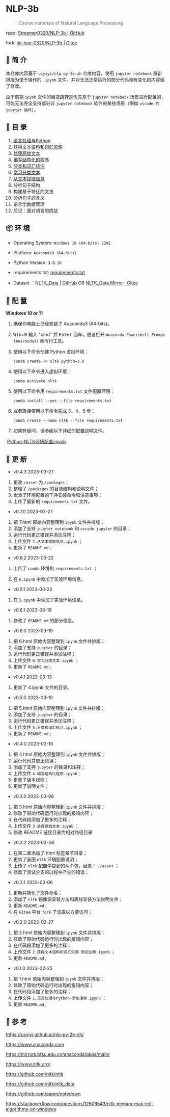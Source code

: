 # NLP-3b

>  Course materials of Natural Language Processing

repo: [Streamer0320/NLP-3b | GitHub](https://github.com/Streamer0320/NLP-3b/)

fork: [jin-hao-0320/NLP-3b | Gitee](https://gitee.com/jin-hao-0320/NLP-3b)



## 🔎 简 介

本仓库内容基于 `usyiyi/nlp-py-2e-zh` 仓库内容，使用 `jupyter notebook` 重新排版为便于操作的 `.ipynb` 文件，并对无法正常运行的部分代码和有变化的内容做了修改。

由于前期 `ipynb` 文件的目录跳转是优先基于 `jupyter notebook` 场景进行配置的，可能无法完全支持部分非 `jupyter notebook` 软件的某些场景（例如 `vscode 的 jupyter 插件`）。



## 📃 目 录

1. [语言处理与Python](./1.语言处理与Python.ipynb)
2. [获得文本语料和词汇资源](./2.获得文本语料和词汇资源.ipynb)
3. [处理原始文本](./3.处理原始文本.ipynb)
4. [编写结构化的程序](./4.编写结构化程序.ipynb)
5. [分类和词汇标注](./5.分类和词汇标注.ipynb)
6. [学习分类文本](./6.学习分类文本.ipynb)
7. [从文本提取信息](./7.从文本提取信息.ipynb)
8. 分析句子结构
9. 构建基于特征的文法
10. 分析句子的含义
11. 语言学数据管理
12. 后记︰面对语言的挑战



## 📦 环 境

- Operating System: `Windows 10 (64-bits) 22H2` 

- Platform: `Acaconda3 (64-bits)` 

- Python Version: `3.8.16` 

- requirements.txt: [requirements.txt](./requirements.txt) 

- Dataset ：[NLTK_Data | GitHub](https://github.com/nltk/nltk_data) OR [NLTK_Data Mirror | Gitee](https://gitee.com/lanyan324/nltk_data)  




## 🧐 配 置

**Windows 10 or 11**

1. 确保你电脑上已经安装了 Acaconda3 (64-bits)。

2. <kbd>Win</kbd>+<kbd>R</kbd> 输入 "cmd" 并 <kbd>Enter</kbd> 回车，或者打开 `Anaconda Powershell Prompt  (Anaconda3)` 命令行工具。

3. 使用以下命令创建 Python 虚拟环境：

   ```
   conda create -n nltk python=3.8
   ```

4. 使用以下命令进入虚拟环境：

   ```
   conda activate nltk
   ```

5. 使用以下命令用 `requirements.txt` 文件配置环境：

   ```
   conda install --yes --file requirements.txt
   ```

6. 或者直接使用以下命令完成 3、4、5 步：

   ```
   conda create --name nltk --file requirements.txt
   ```

7. 如果有疑问，请参阅以下详细的配置说明文件。


​	[Python-NLTK环境配置.ipynb](./NLTK环境配置.ipynb)



## 🔧 更 新

- v0.4.3	2023-03-27

1. 更改 `/asset` 为 `/packages`；
2. 整理了 `/packages` 的目录结构和说明文件；
3. 增添了环境配置的干净安装命令和注意事项；
4. 上传了最新的 `requirements.txt` 文件。



- v0.7.0	2023-03-27
  
1. 把 7.html 原始内容整理到 `ipynb` 文件并排版；
2. 添加了支持 `jupyter notebook` 和 `vscode jupyter` 的目录；
3. 运行代码更正错误并添加注释；
4. 上传文件 `7.从文本提取信息.ipynb` ；
5. 更新了 `README.md` ;




- v0.6.2	2023-03-22

1. 上传了 `conda` 环境的 `requirements.txt` ；

2. 在 `6.ipynb` 中添加了实验环境信息。



- v0.5.1    2023-03-22

1. 在 `5.ipynb` 中添加了实验环境信息。 



- v0.6.1	2023-03-19

1. 修改了 `README.md` 的部分信息。



- v0.6.0	2023-03-19

1. 把 6.html 原始内容整理到 `ipynb` 文件并排版；
2. 添加了支持 `jupyter` 的目录；
3. 运行代码更正错误并添加注释；
4. 上传文件 `6.学习分类文本.ipynb` ；
5. 更新了 `README.md` ;



- v0.4.1	2023-03-13

1. 更新了 4.ipynb 文件的目录。



- v0.5.0	2023-03-10

1. 把 5.html 原始内容整理到 `ipynb` 文件并排版；
2. 添加了支持 `jupyter` 的目录；
3. 运行代码更正错误并添加注释；
4. 上传文件 `5.分类和词汇标注.ipynb` ；
5. 更新了 `README.md` ;



- v0.4.0	2023-03-10

1. 把 4.html 原始内容整理到 `ipynb` 文件并排版；
1. 运行代码并更正错误；
1. 添加了支持 `jupyter` 的目录和注释；
1. 上传文件 `4.编写结构化程序.ipynb` ;
1. 更改了版本规则；
1. 更新了说明文件；



- v0.3.0	2023-03-06

1. 把 3.html 原始内容整理到 `ipynb` 文件并排版；
2. 修改了原始代码运行时出现的报错内容；
3. 在代码段添加了更多的注释；
4. 上传文件 `3 处理原始文本.ipynb` ；
5. 修改 README 链接目录为相对路径目录



- v0.2.2	2023-03-06

1. 在第二章添加了 html 标签章节目录；
1. 更新了全图 `nltk` 环境配置说明；
1. 上传了 `nltk` 配置中提到的两个包，目录： `./asset` ；
1. 修改了测试分支的过程中产生的错误；



- v0.2.1	2023-03-06

1. 更新并简化了文件命名；
2. 添加了 `nltk` 镜像源安装方法和离线安装方法说明文件；
5. 更新 `README.md` ;
6. 在 `Gitee` 平台 `fork` 了该库以方便访问；



- v0.2.0	2023-02-27

1. 把 2.html 原始内容整理到 `ipynb` 文件并排版；
2. 修改了原始代码运行时出现的报错内容；
3. 在代码段添加了更多的注释；
4. 上传文件 `2.获得文本语料和词汇资源-添加注释.ipynb` ；
5. 更新 `README.md` ;



- v0.1.0	2023-02-25

1. 把 1.html 原始内容整理到 `ipynb` 文件并排版；
2. 修改了原始代码运行时出现的报错内容；
3. 在代码段添加了更多的注释；
4. 上传文件 `1.语言处理与Python-添加注释.ipynb` ；
5. 更新 `README.md` ;



## 🔗 参 考

https://usyiyi.github.io/nlp-py-2e-zh/

https://www.anaconda.com

https://mirrors.bfsu.edu.cn/anaconda/pkgs/main/

https://www.nltk.org/

https://github.com/nltk/nltk

https://github.com/nltk/nltk_data

https://github.com/aaren/notedown

https://stackoverflow.com/questions/12606543/nltk-megam-max-ent-algorithms-on-windows


